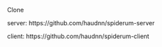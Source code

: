 Clone
<p>server: https://github.com/haudnn/spiderum-server</p>
<p>client: https://github.com/haudnn/spiderum-client </p>
